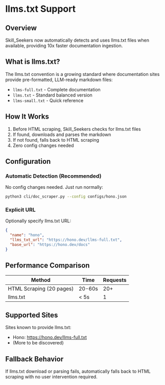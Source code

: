 # llms.txt Support

## Overview

Skill_Seekers now automatically detects and uses llms.txt files when available, providing 10x faster documentation ingestion.

## What is llms.txt?

The llms.txt convention is a growing standard where documentation sites provide pre-formatted, LLM-ready markdown files:

- `llms-full.txt` - Complete documentation
- `llms.txt` - Standard balanced version
- `llms-small.txt` - Quick reference

## How It Works

1. Before HTML scraping, Skill_Seekers checks for llms.txt files
2. If found, downloads and parses the markdown
3. If not found, falls back to HTML scraping
4. Zero config changes needed

## Configuration

### Automatic Detection (Recommended)

No config changes needed. Just run normally:

```bash
python3 cli/doc_scraper.py --config configs/hono.json
```

### Explicit URL

Optionally specify llms.txt URL:

```json
{
  "name": "hono",
  "llms_txt_url": "https://hono.dev/llms-full.txt",
  "base_url": "https://hono.dev/docs"
}
```

## Performance Comparison

| Method | Time | Requests |
|--------|------|----------|
| HTML Scraping (20 pages) | 20-60s | 20+ |
| llms.txt | < 5s | 1 |

## Supported Sites

Sites known to provide llms.txt:

- Hono: https://hono.dev/llms-full.txt
- (More to be discovered)

## Fallback Behavior

If llms.txt download or parsing fails, automatically falls back to HTML scraping with no user intervention required.
